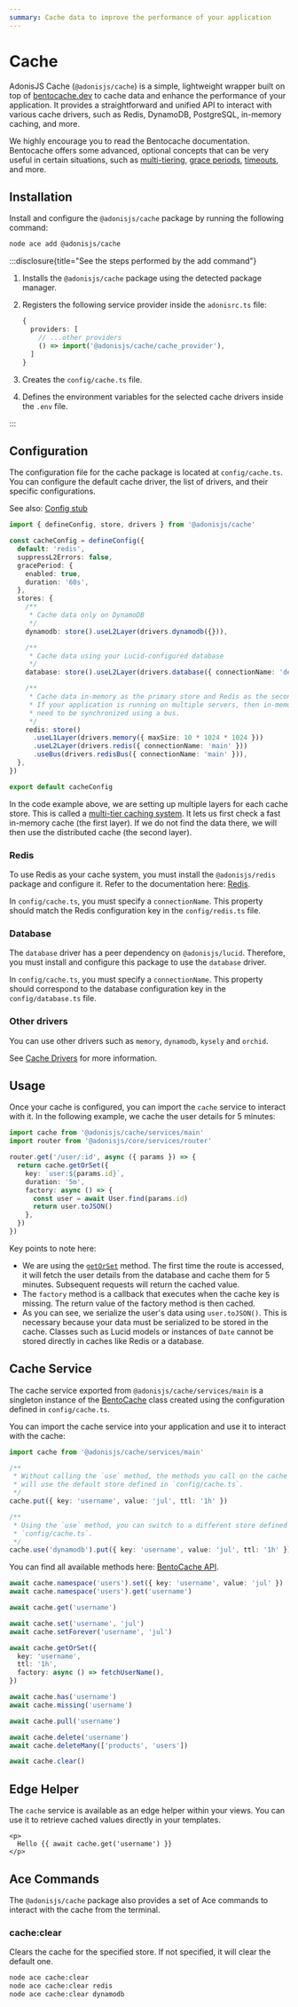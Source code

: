 ```yaml
---
summary: Cache data to improve the performance of your application
---
```


# Cache

AdonisJS Cache (`@adonisjs/cache`) is a simple, lightweight wrapper built on top of [bentocache.dev](https://bentocache.dev) to cache data and enhance the performance of your application. It provides a straightforward and unified API to interact with various cache drivers, such as Redis, DynamoDB, PostgreSQL, in-memory caching, and more.

We highly encourage you to read the Bentocache documentation. Bentocache offers some advanced, optional concepts that can be very useful in certain situations, such as [multi-tiering](https://bentocache.dev/docs/multi-tier), [grace periods](https://bentocache.dev/docs/grace-periods), [timeouts](https://bentocache.dev/docs/timeouts), and more.

## Installation

Install and configure the `@adonisjs/cache` package by running the following command:

```sh
node ace add @adonisjs/cache
```

:::disclosure{title="See the steps performed by the add command"}

1. Installs the `@adonisjs/cache` package using the detected package manager.
2. Registers the following service provider inside the `adonisrc.ts` file:

   ```ts
   {
     providers: [
       // ...other providers
       () => import('@adonisjs/cache/cache_provider'),
     ]
   }
   ```

3. Creates the `config/cache.ts` file.
4. Defines the environment variables for the selected cache drivers inside the `.env` file.

:::

## Configuration

The configuration file for the cache package is located at `config/cache.ts`. You can configure the default cache driver, the list of drivers, and their specific configurations.

See also: [Config stub](https://github.com/adonisjs/cache/blob/1.x/stubs/config.stub)

```ts
import { defineConfig, store, drivers } from '@adonisjs/cache'

const cacheConfig = defineConfig({
  default: 'redis',
  suppressL2Errors: false,
  gracePeriod: {
    enabled: true,
    duration: '60s',
  },
  stores: {
    /**
     * Cache data only on DynamoDB
     */
    dynamodb: store().useL2Layer(drivers.dynamodb({})),

    /**
     * Cache data using your Lucid-configured database
     */
    database: store().useL2Layer(drivers.database({ connectionName: 'default' })),

    /**
     * Cache data in-memory as the primary store and Redis as the secondary store.
     * If your application is running on multiple servers, then in-memory caches
     * need to be synchronized using a bus.
     */
    redis: store()
      .useL1Layer(drivers.memory({ maxSize: 10 * 1024 * 1024 }))
      .useL2Layer(drivers.redis({ connectionName: 'main' }))
      .useBus(drivers.redisBus({ connectionName: 'main' })),
  },
})

export default cacheConfig
```

In the code example above, we are setting up multiple layers for each cache store. This is called a [multi-tier caching system](https://bentocache.dev/docs/multi-tier). It lets us first check a fast in-memory cache (the first layer). If we do not find the data there, we will then use the distributed cache (the second layer).

### Redis

To use Redis as your cache system, you must install the `@adonisjs/redis` package and configure it. Refer to the documentation here: [Redis](../database/redis.md).

In `config/cache.ts`, you must specify a `connectionName`. This property should match the Redis configuration key in the `config/redis.ts` file.

### Database

The `database` driver has a peer dependency on `@adonisjs/lucid`. Therefore, you must install and configure this package to use the `database` driver.

In `config/cache.ts`, you must specify a `connectionName`. This property should correspond to the database configuration key in the `config/database.ts` file.

### Other drivers

You can use other drivers such as `memory`, `dynamodb`, `kysely` and `orchid`. 

See [Cache Drivers](https://bentocache.dev/docs/cache-drivers) for more information.

## Usage

Once your cache is configured, you can import the `cache` service to interact with it. In the following example, we cache the user details for 5 minutes:

```ts
import cache from '@adonisjs/cache/services/main'
import router from '@adonisjs/core/services/router'

router.get('/user/:id', async ({ params }) => {
  return cache.getOrSet({
    key: `user:${params.id}`,
    duration: '5m',
    factory: async () => {
      const user = await User.find(params.id)
      return user.toJSON()
    },
  })
})
```

Key points to note here:

- We are using the [`getOrSet`](https://bentocache.dev/docs/methods#getorset) method. The first time the route is accessed, it will fetch the user details from the database and cache them for 5 minutes. Subsequent requests will return the cached value.
- The `factory` method is a callback that executes when the cache key is missing. The return value of the factory method is then cached.
- As you can see, we serialize the user's data using `user.toJSON()`. This is necessary because your data must be serialized to be stored in the cache. Classes such as Lucid models or instances of `Date` cannot be stored directly in caches like Redis or a database.

## Cache Service

The cache service exported from `@adonisjs/cache/services/main` is a singleton instance of the [BentoCache](https://bentocache.dev/docs/named-caches) class created using the configuration defined in `config/cache.ts`.

You can import the cache service into your application and use it to interact with the cache:

```ts
import cache from '@adonisjs/cache/services/main'

/**
 * Without calling the `use` method, the methods you call on the cache service
 * will use the default store defined in `config/cache.ts`.
 */
cache.put({ key: 'username', value: 'jul', ttl: '1h' })

/**
 * Using the `use` method, you can switch to a different store defined in
 * `config/cache.ts`.
 */
cache.use('dynamodb').put({ key: 'username', value: 'jul', ttl: '1h' })
```

You can find all available methods here: [BentoCache API](https://bentocache.dev/docs/methods).

```ts
await cache.namespace('users').set({ key: 'username', value: 'jul' })
await cache.namespace('users').get('username')

await cache.get('username')

await cache.set('username', 'jul')
await cache.setForever('username', 'jul')

await cache.getOrSet({
  key: 'username',
  ttl: '1h',
  factory: async () => fetchUserName(),
})

await cache.has('username')
await cache.missing('username')

await cache.pull('username')

await cache.delete('username')
await cache.deleteMany(['products', 'users'])

await cache.clear()
```

## Edge Helper

The `cache` service is available as an edge helper within your views. You can use it to retrieve cached values directly in your templates.

```edge
<p>
  Hello {{ await cache.get('username') }}
</p>
```

## Ace Commands

The `@adonisjs/cache` package also provides a set of Ace commands to interact with the cache from the terminal.

### cache:clear

Clears the cache for the specified store. If not specified, it will clear the default one.

```sh
node ace cache:clear
node ace cache:clear redis
node ace cache:clear dynamodb
```
